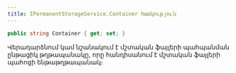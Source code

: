 ```yaml
---
title: IPermanentStorageService.Container հատկություն  
---
```


```c#
public string Container { get; set; }
```

Վերադարձնում կամ նշանակում է մշտական ֆայլերի պահպանման ընթացիկ թղթապանակը, որը հանդիսանում է մշտական ֆայլերի պահոցի ենթաթղթապանակ։
